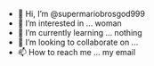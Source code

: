 - 👋 Hi, I’m @supermariobrosgod999
- 👀 I’m interested in ... woman
- 🌱 I’m currently learning ... nothing
- 💞️ I’m looking to collaborate on ...
- 📫 How to reach me ... my email 

<!---
supermariobrosgod999/supermariobrosgod999 is a ✨ special ✨ repository because its `README.md` (this file) appears on your GitHub profile.
You can click the Preview link to take a look at your changes.
--->
